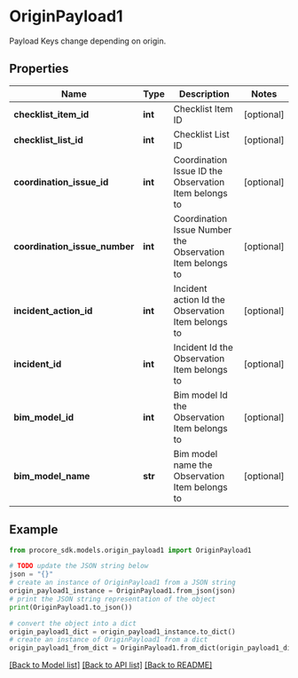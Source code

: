 # OriginPayload1

Payload Keys change depending on origin.

## Properties

Name | Type | Description | Notes
------------ | ------------- | ------------- | -------------
**checklist_item_id** | **int** | Checklist Item ID | [optional] 
**checklist_list_id** | **int** | Checklist List ID | [optional] 
**coordination_issue_id** | **int** | Coordination Issue ID the Observation Item belongs to | [optional] 
**coordination_issue_number** | **int** | Coordination Issue Number the Observation Item belongs to | [optional] 
**incident_action_id** | **int** | Incident action Id the Observation Item belongs to | [optional] 
**incident_id** | **int** | Incident Id the Observation Item belongs to | [optional] 
**bim_model_id** | **int** | Bim model Id the Observation Item belongs to | [optional] 
**bim_model_name** | **str** | Bim model name the Observation Item belongs to | [optional] 

## Example

```python
from procore_sdk.models.origin_payload1 import OriginPayload1

# TODO update the JSON string below
json = "{}"
# create an instance of OriginPayload1 from a JSON string
origin_payload1_instance = OriginPayload1.from_json(json)
# print the JSON string representation of the object
print(OriginPayload1.to_json())

# convert the object into a dict
origin_payload1_dict = origin_payload1_instance.to_dict()
# create an instance of OriginPayload1 from a dict
origin_payload1_from_dict = OriginPayload1.from_dict(origin_payload1_dict)
```
[[Back to Model list]](../README.md#documentation-for-models) [[Back to API list]](../README.md#documentation-for-api-endpoints) [[Back to README]](../README.md)


